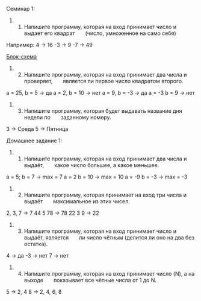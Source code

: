 Семинар 1:

1. 1. Напишите программу, которая на вход принимает число и выдает его квадрат
            (число, умноженное на само себя)

Например: 4 -> 16
-3 -> 9
-7 -> 49

[Блок-схема](diagramm.drawio.png)

1. 2. Напишите программу, которая на вход принимает два числа и проверяет,
            является ли первое число квадратом второго.

a = 25, b = 5 -> да
a = 2, b = 10 -> нет
a = 9, b = -3 -> да
a = -3 b = 9 -> нет

1. 3. Напишите программу, которая будет выдавать название дня недели по
            заданному номеру.

3 -> Среда
5 -> Пятница

Домашнее задание 1:

1. 1. Напишите программу, которая на вход принимает два числа и выдаёт,
            какое число большее, а какое меньшее.

a = 5; b = 7 -> max = 7
a = 2 b = 10 -> max = 10
a = -9 b = -3 -> max = -3

1. 2. Напишите программу, которая принимает на вход три числа и выдаёт
            максимальное из этих чисел.

2, 3, 7 -> 7
44 5 78 -> 78
22 3 9 -> 22

1. 3. Напишите программу, которая на вход принимает число и выдаёт, является
            ли число чётным (делится ли оно на два без остатка).

4 -> да
-3 -> нет
7 -> нет

1. 4. Напишите программу, которая на вход принимает число (N), а на выходе
            показывает все чётные числа от 1 до N.

5 -> 2, 4
8 -> 2, 4, 6, 8
